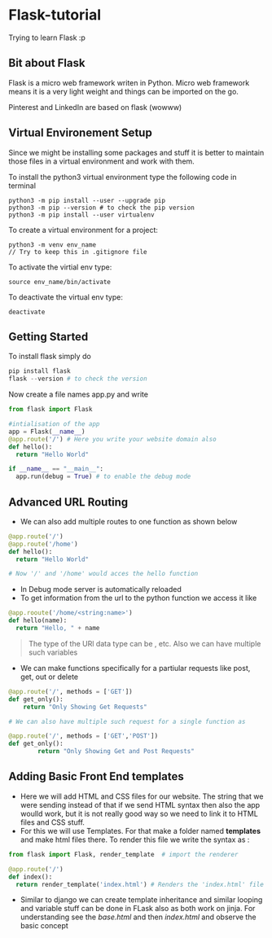 # Flask-tutorial
Trying to learn Flask :p

## Bit about Flask 
Flask is a micro web framework writen in Python. Micro web framework means it is a very light weight and things can be imported on the go.

Pinterest and LinkedIn are based on flask (wowww)

## Virtual Environement Setup 

Since we might be installing some packages and stuff it is better to maintain those files in a virtual environment and work with them.

To install the python3 virtual environment type the following code in terminal

```
python3 -m pip install --user --upgrade pip
python3 -m pip --version # to check the pip version
python3 -m pip install --user virtualenv
```

To create a virtual environment for a project:
```
python3 -m venv env_name 
// Try to keep this in .gitignore file
```

To activate the virtial env type:
```
source env_name/bin/activate
```
To deactivate the virtual env type:
```
deactivate
```


## Getting Started
To install flask simply do 

```python
pip install flask
flask --version # to check the version 
```
Now create a file names app.py and write 

```python
from flask import Flask

#intialisation of the app
app = Flask(__name__)
@app.route('/') # Here you write your website domain also
def hello():
  return "Hello World"

if __name__ == "__main__":
  app.run(debug = True) # to enable the debug mode
```
## Advanced URL Routing
- We can also add multiple routes to one function as shown below

```python
@app.route('/')
@app.route('/home')
def hello():
  return "Hello World"

# Now '/' and '/home' would acces the hello function
```
- In Debug mode server is automatically reloaded
- To get information from the url to the python function we access it like

```python
@app.rooute('/home/<string:name>')
def hello(name):
  return "Hello, " + name
``` 
> The type of the URl data type can be <int>, <float> etc. Also we can have multiple such variables

- We can make functions specifically for a partiular requests like post, get, out or delete

```python
@app.route('/', methods = ['GET'])
def get_only():
	return "Only Showing Get Requests"

# We can also have multiple such request for a single function as

@app.route('/', methods = ['GET','POST'])
def get_only():
        return "Only Showing Get and Post Requests"

``` 
## Adding Basic Front End templates

- Here we will add HTML and CSS files for our website. The string that we were sending instead of that if we send HTML syntax then also the app woulld work, but it is not really good way so we need to link it to HTML files and CSS stuff.
- For this we will use Templates. For that make a folder named **templates** and make html files there. To render this file we write the syntax as :

```python
from flask import Flask, render_template  # import the renderer

@app.route('/')
def index():
  return render_template('index.html') # Renders the 'index.html' file in templates
``` 

- Similar to django we can create template inheritance and similar looping and variable stuff can be done in FLask also as both work on jinja. For understanding see the _base.html_ and then _index.html_ and observe the basic concept
  
